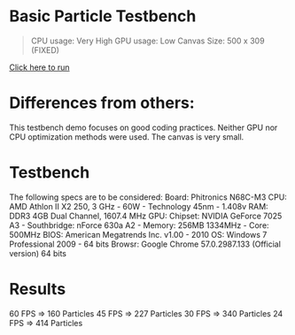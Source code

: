 # Basic Particle Testbench

> CPU usage:	Very High
> GPU usage:	Low
> Canvas Size:	500 x 309 (FIXED)

[Click here to run](https://rawgit.com/GuilhermeRossato/ParticleCanvasTextbench/master/Basic/index.html)

# Differences from others:

This testbench demo focuses on good coding practices. Neither GPU nor CPU optimization methods were used. The canvas is very small.

# Testbench

The following specs are to be considered:
Board:	Phitronics N68C-M3
CPU:	AMD Athlon II X2 250, 3 GHz - 60W - Technology 45nm - 1.408v
RAM:	DDR3 4GB Dual Channel, 1607.4 MHz
GPU:	Chipset: NVIDIA GeForce 7025 A3 - Southbridge: nForce 630a A2 - Memory: 256MB 1334MHz - Core: 500MHz
BIOS:	American Megatrends Inc. v1.00 - 2010
OS:		Windows 7 Professional 2009 - 64 bits
Browsr:	Google Chrome 57.0.2987.133 (Official version) 64 bits

# Results

60 FPS => 160 Particles
45 FPS => 227 Particles
30 FPS => 340 Particles
24 FPS => 414 Particles
